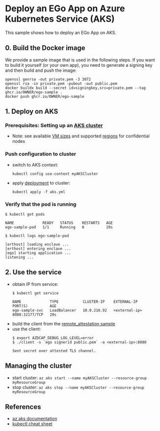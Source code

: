 # Deploy an EGo App on Azure Kubernetes Service (AKS)

This sample shows how to deploy an EGo App on AKS.

## 0. Build the Docker image
We provide a sample image that is used in the following steps. If you want to build it yourself (or your own app), you need to generate a signing key and then build and push the image:
```
openssl genrsa -out private.pem -3 3072
openssl rsa -in private.pem -pubout -out public.pem
docker buildx build --secret id=signingkey,src=private.pem --tag ghcr.io/OWNER/ego-sample .
docker push ghcr.io/OWNER/ego-sample
```

## 1. Deploy on AKS

### Prerequisites: Setting up an [AKS cluster](https://docs.microsoft.com/en-us/azure/confidential-computing/confidential-nodes-aks-get-started)
* Note: see available [VM sizes](https://docs.microsoft.com/en-us/azure/virtual-machines/dcv2-series) and supported [regions](https://azure.microsoft.com/en-us/global-infrastructure/services/?products=virtual-machines&regions=all#select-product) for confidential nodes

### Push configuration to cluster
* switch to AKS context:
  ```
  kubectl config use-context myAKSCluster
  ```
* apply [deployment](aks.yml) to cluster:
  ```
  kubectl apply -f aks.yml
  ```

### Verify that the pod is running
```
$ kubectl get pods

NAME             READY   STATUS    RESTARTS   AGE
ego-sample-pod   1/1     Running   0          20s

$ kubectl logs ego-sample-pod

[erthost] loading enclave ...
[erthost] entering enclave ...
[ego] starting application ...
listening ...
```

## 2. Use the service
* obtain IP from service:
  ```
  $ kubectl get service

  NAME             TYPE           CLUSTER-IP    EXTERNAL-IP    PORT(S)          AGE
  ego-sample-svc   LoadBalancer   10.0.216.92   <external-ip>  8080:32177/TCP   20s
  ```
* build the client from the [remote_attestation sample](../remote_attestation)
* use the client:
  ```
  $ export AZDCAP_DEBUG_LOG_LEVEL=error
  $ ./client -s `ego signerid public.pem` -a <external-ip>:8080

  Sent secret over attested TLS channel.
  ```
## Managing the cluster
* start cluster: ```az aks start --name myAKSCluster --resource-group myResourceGroup```
* stop cluster: ```az aks stop --name myAKSCluster --resource-group myResourceGroup```

## References
* [az aks documentation](https://docs.microsoft.com/en-us/cli/azure/aks?view=azure-cli-latest)
* [kubectl cheat sheet](https://kubernetes.io/de/docs/reference/kubectl/cheatsheet/)
